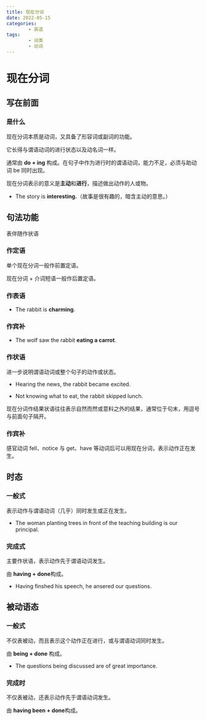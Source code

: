 ```yaml
---
title: 现在分词
date: 2022-05-15
categories:
        - 英语
tags:
        - 词类
        - 动词
---
```


# 现在分词

## 写在前面

### 是什么

现在分词本质是动词，又具备了形容词或副词的功能。

它长得与谓语动词的进行状态以及动名词一样。

通常由 **do + ing** 构成。在句子中作为进行时的谓语动词，能力不足，必须与助动词 be 同时出现。

现在分词表示的意义是**主动**和**进行**，描述做出动作的人或物。

- The story is **interesting.**（故事是很有趣的，暗含主动的意思。）

## 句法功能

表伴随作状语

### 作定语

单个现在分词一般作前置定语。

现在分词 + 介词短语一般作后置定语。

### 作表语

- The rabbit is **charming**.

### 作宾补

- The wolf saw the rabbit **eating a carrot**.

### 作状语

进一步说明谓语动词或整个句子的动作或状态。

- Hearing the news, the rabbit became excited.

- Not knowing what to eat, the rabbit skipped lunch.

现在分词作结果状语往往表示自然而然或意料之外的结果，通常位于句末，用逗号与前面句子隔开。

### 作宾补

感官动词 fell、notice 与 get、have 等动词后可以用现在分词，表示动作正在发生。

## 时态

### 一般式

表示动作与谓语动词（几乎）同时发生或正在发生。

- The woman planting trees in front of the teaching building is our principal.

### 完成式

主要作状语，表示动作先于谓语动词发生。

由 **having + done**构成。

- Having finshed his speech, he ansered our questions.

## 被动语态

### 一般式

不仅表被动，而且表示这个动作正在进行，或与谓语动词同时发生。

由 **being + done** 构成。

- The questions being discussed are of great importance.

### 完成时

不仅表被动，还表示动作先于谓语动词发生。

由 **having been + done**构成。
